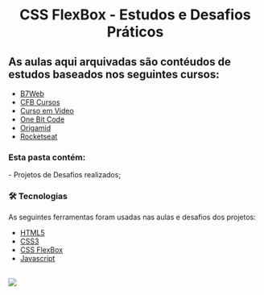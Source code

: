 <h1 align="center">CSS FlexBox - Estudos e Desafios Práticos</h1> 
<h2> As aulas aqui arquivadas são contéudos de estudos baseados nos seguintes cursos: </h2>

<ul>
 <li><a href="https://b7web.com.br/"> B7Web</a></li>
 <li><a href="https://www.youtube.com/channel/UCqHIWCQSq0yeE-1nbcRnt2w"> CFB Cursos</a></li>
 <li><a href="https://www.cursoemvideo.com/">Curso em Video</a></li>
 <li><a href="https://programador.onebitcode.com/">One Bit Code</a></li>
 <li><a href="https://www.origamid.com/">Origamid</a></li>
 <li><a href="https://www.rocketseat.com.br/discover"> Rocketseat</a></li>
 
</ul>


<h3>Esta pasta contém:</h3> 
 <p>- Projetos de Desafios realizados; </p>
 
### 🛠 Tecnologias

As seguintes ferramentas foram usadas nas aulas e desafios dos projetos:

- [HTML5](https://developer.mozilla.org/pt-BR/docs/Web/HTML)
- [CSS3](https://developer.mozilla.org/pt-BR/docs/Web/CSS)
- [CSS FlexBox](https://developer.mozilla.org/pt-BR/docs/Web/CSS/CSS_Flexible_Box_Layout/Basic_Concepts_of_Flexbox)
- [Javascript](https://developer.mozilla.org/pt-BR/docs/Web/JavaScript)
<br>
 
 <img src="https://img.shields.io/static/v1?label=DEV&message=Darcisio Almeida&color=7159c1&style=for-the-badge&logo=ghost"/>
